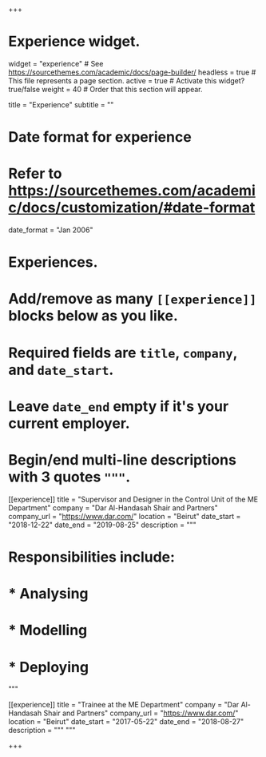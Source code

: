 +++
# Experience widget.
widget = "experience"  # See https://sourcethemes.com/academic/docs/page-builder/
headless = true  # This file represents a page section.
active = true  # Activate this widget? true/false
weight = 40  # Order that this section will appear.

title = "Experience"
subtitle = ""

# Date format for experience
#   Refer to https://sourcethemes.com/academic/docs/customization/#date-format
date_format = "Jan 2006"

# Experiences.
#   Add/remove as many `[[experience]]` blocks below as you like.
#   Required fields are `title`, `company`, and `date_start`.
#   Leave `date_end` empty if it's your current employer.
#   Begin/end multi-line descriptions with 3 quotes `"""`.
[[experience]]
  title = "Supervisor and Designer in the Control Unit of the ME Department"
  company = "Dar Al-Handasah Shair and Partners"
  company_url = "https://www.dar.com/"
  location = "Beirut"
  date_start = "2018-12-22"
  date_end = "2019-08-25"
  description = """
 # Responsibilities include:
  
 # * Analysing
 # * Modelling
 # * Deploying
  """

[[experience]]
  title = "Trainee at the ME Department"
  company = "Dar Al-Handasah Shair and Partners"
  company_url = "https://www.dar.com/"
  location = "Beirut"
  date_start = "2017-05-22"
  date_end = "2018-08-27"
  description = """
  """

+++

